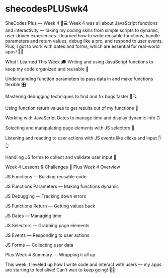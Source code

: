 # shecodesPLUSwk4

SheCodes Plus — Week 4 🎯💻
Week 4 was all about JavaScript functions and interactivity — taking my coding skills from simple scripts to dynamic, user-driven experiences. I learned how to write reusable functions, handle parameters and return values, debug like a pro, and respond to user events. Plus, I got to work with dates and forms, which are essential for real-world apps! 📅✨

What I Learned This Week 🎓
Writing and using JavaScript functions to keep my code organized and reusable 🔄

Understanding function parameters to pass data in and make functions flexible 🎛️

Mastering debugging techniques to find and fix bugs faster 🐞🔍

Using function return values to get results out of my functions 🎁

Working with JavaScript Dates to manage time and display dynamic info ⏰

Selecting and manipulating page elements with JS selectors 🎯

Listening and reacting to user actions with JS events like clicks and input ✋👆

Handling JS forms to collect and validate user input 📝

Week 4 Lessons & Challenges 🎒
Plus Week 4 Overview

JS Functions — Building reusable code

JS Functions Parameters — Making functions dynamic

JS Debugging — Tracking down errors

JS Functions Return — Getting values back

JS Dates — Managing time

JS Selectors — Grabbing page elements

JS Events — Responding to user actions

JS Forms — Collecting user data

Plus Week 4 Summary — Wrapping it all up

This week, I leveled up how I write code and interact with users — my apps are starting to feel alive! Can’t wait to keep going! 🚀✨

